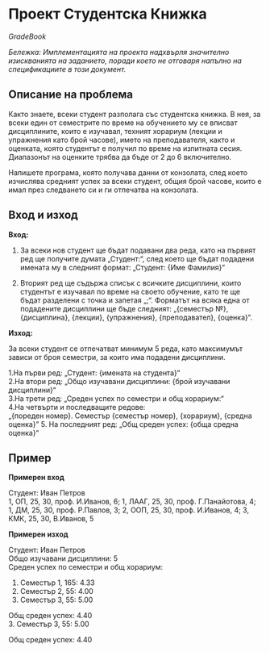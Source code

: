 # Проект Студентска Книжка

_GradeBook_

_Бележка: Имплементацията на проекта надхвърля значително изискванията на заданието, поради което не отговаря напълно на спецификациите в този документ._

## Описание на проблема

Както знаете, всеки студент разполага със студентска книжка. В нея, за всеки един от семестрите по време на обучението му се вписват дисциплините, които е изучавал, техният хорариум (лекции и упражнения като брой часове), името на преподавателя, както и оценката, която студентът е получил по време на изпитната сесия. Диапазонът на оценките трябва да бъде от 2 до 6 включително.

Напишете програма, която получава данни от конзолата, след което изчислява средният успех за всеки студент, общия брой часове, които е имал през следването си и ги отпечатва на конзолата.

## Вход и изход
**Вход:**

1. За всеки нов студент ще бъдат подавани два реда, като на първият ред ще получите думата „Студент:“, след което ще бъдат подадени имената му в следният формат:
   „Студент: {Име Фамилия}“

2. Вторият ред ще съдържа списък с всичките дисциплини, които студентът е изучавал по време на своето обучение, като те ще бъдат разделени с точка и запетая „;“. Форматът на всяка една от подадените дисциплини ще бъде следният:
   „{семестър №}, {дисциплина}, {лекции}, {упражнения}, {преподавател}, {оценка}“.

**Изход:**

За всеки студент се отпечатват минимум 5 реда, като максимумът зависи от броя семестри, за които има подадени дисциплини.

1.На първи ред: „Студент: {имената на студента}“  
2.На втори ред: „Общо изучавани дисциплини: {брой изучавани дисциплини}“  
3.На трети ред: „Среден успех по семестри и общ хорариум:“  
4.На четвърти и последващите редове:  
„{пореден номер}. Семестър {семестър номер}, {хорариум}, {средна оценка}” 5. На последният ред: „Общ среден успех: {обща средна оценка}“  

## Пример

**Примерен вход**

Студент: Иван Петров  
1, ОП, 25, 30, проф. И.Иванов, 6; 1, ЛААГ, 25, 30, проф. Г.Панайотова, 4; 1, ДМ, 25, 30, проф. Р.Павлов, 3; 2, ООП, 25, 30, проф. И.Иванов, 4; 3, КМК, 25, 30, В.Иванов, 5  

**Примерен изход**

Студент: Иван Петров  
Общо изучавани дисциплини: 5  
Среден успех по семестри и общ хорариум:  
1. Семестър 1, 165: 4.33  
2. Семестър 2, 55: 4.00  
3. Семестър 3, 55: 5.00  

Общ среден успех: 4.40  
3. Семестър 3, 55: 5.00

Общ среден успех: 4.40
